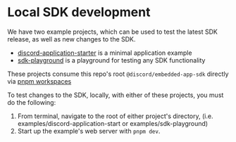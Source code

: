 # Local SDK development

We have two example projects, which can be used to test the latest SDK release, as well as new changes to the SDK.

- [discord-application-starter](/examples/discord-application-starter) is a minimal application example
- [sdk-playground](/examples/sdk-playground) is a playground for testing any SDK functionality

These projects consume this repo's root `@discord/embedded-app-sdk` directly via [pnpm workspaces](https://pnpm.io/workspaces)

To test changes to the SDK, locally, with either of these projects, you must do the following:

1. From terminal, navigate to the root of either project's directory, (i.e. examples/discord-application-start or examples/sdk-playground)
2. Start up the example's web server with `pnpm dev`.

